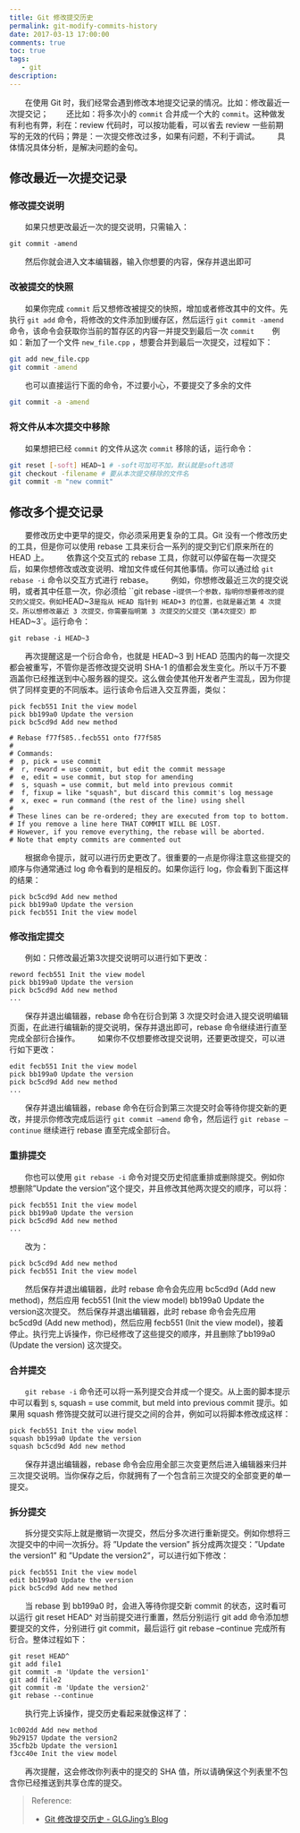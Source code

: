 ```yaml
---
title: Git 修改提交历史
permalink: git-modify-commits-history
date: 2017-03-13 17:00:00
comments: true
toc: true
tags:
   - git
description:
---
```


&emsp;&emsp;在使用 Git 时，我们经常会遇到修改本地提交记录的情况。比如：修改最近一次提交记；
&emsp;&emsp;还比如：将多次小的 `commit` 合并成一个大的 `commit`。这种做发有利也有弊，利在：review 代码时，可以按功能看，可以省去 review 一些前期写的无效的代码；弊是：一次提交修改过多，如果有问题，不利于调试。
&emsp;&emsp;具体情况具体分析，是解决问题的金句。

## 修改最近一次提交记录
### 修改提交说明
&emsp;&emsp;如果只想更改最近一次的提交说明，只需输入：
```
git commit -amend
```
&emsp;&emsp;然后你就会进入文本编辑器，输入你想要的内容，保存并退出即可

### 改被提交的快照
&emsp;&emsp;如果你完成 `commit` 后又想修改被提交的快照，增加或者修改其中的文件。先执行 `git add` 命令，将修改的文件添加到缓存区，然后运行 `git commit -amend` 命令，该命令会获取你当前的暂存区的内容一并提交到最后一次 `commit`
&emsp;&emsp;例如：新加了一个文件 `new_file.cpp` ，想要合并到最后一次提交，过程如下：
``` bash
git add new_file.cpp
git commit -amend
```
&emsp;&emsp;也可以直接运行下面的命令，不过要小心，不要提交了多余的文件
``` bash
git commit -a -amend
```
### 将文件从本次提交中移除
&emsp;&emsp;如果想把已经 `commit` 的文件从这次 `commit` 移除的话，运行命令：
``` bash
git reset [-soft] HEAD~1 # -soft可加可不加，默认就是soft选项
git checkout -filename # 要从本次提交移除的文件名
git commit -m "new commit"
```

<!-- more -->

## 修改多个提交记录
&emsp;&emsp;要修改历史中更早的提交，你必须采用更复杂的工具。Git 没有一个修改历史的工具，但是你可以使用 rebase 工具来衍合一系列的提交到它们原来所在的 HEAD 上。
&emsp;&emsp;依靠这个交互式的 rebase 工具，你就可以停留在每一次提交后，如果你想修改或改变说明、增加文件或任何其他事情。你可以通过给 `git rebase -i` 命令以交互方式进行 rebase。
&emsp;&emsp;例如，你想修改最近三次的提交说明，或者其中任意一次，你必须给 ``git rebase -i` 提供一个参数，指明你想要修改的提交的父提交。例如 `HEAD~3` 是指从 HEAD 指针到 HEAD+3 的位置，也就是最近第 4 次提交。所以想修改最近 3 次提交，你需要指明第 3 次提交的父提交（第4次提交）即 `HEAD~3`。运行命令：
```
git rebase -i HEAD~3
```
&emsp;&emsp;再次提醒这是一个衍合命令，也就是 HEAD~3 到 HEAD 范围内的每一次提交都会被重写，不管你是否修改提交说明 SHA-1 的值都会发生变化。所以千万不要涵盖你已经推送到中心服务器的提交。这么做会使其他开发者产生混乱，因为你提供了同样变更的不同版本。运行该命令后进入交互界面，类似：
```
pick fecb551 Init the view model
pick bb199a0 Update the version
pick bc5cd9d Add new method

# Rebase f77f585..fecb551 onto f77f585
#
# Commands:
#  p, pick = use commit
#  r, reword = use commit, but edit the commit message
#  e, edit = use commit, but stop for amending
#  s, squash = use commit, but meld into previous commit
#  f, fixup = like "squash", but discard this commit's log message
#  x, exec = run command (the rest of the line) using shell
#
# These lines can be re-ordered; they are executed from top to bottom.
# If you remove a line here THAT COMMIT WILL BE LOST.
# However, if you remove everything, the rebase will be aborted.
# Note that empty commits are commented out
```
&emsp;&emsp;根据命令提示，就可以进行历史更改了。很重要的一点是你得注意这些提交的顺序与你通常通过 log 命令看到的是相反的。如果你运行 log，你会看到下面这样的结果：
```
pick bc5cd9d Add new method
pick bb199a0 Update the version
pick fecb551 Init the view model
```

### 修改指定提交
&emsp;&emsp;例如：只修改最近第3次提交说明可以进行如下更改：
```
reword fecb551 Init the view model
pick bb199a0 Update the version
pick bc5cd9d Add new method
...
```
&emsp;&emsp;保存并退出编辑器，rebase 命令在衍合到第 3 次提交时会进入提交说明编辑页面，在此进行编辑新的提交说明，保存并退出即可，rebase 命令继续进行直至完成全部衍合操作。
&emsp;&emsp;如果你不仅想要修改提交说明，还要更改提交，可以进行如下更改：
```
edit fecb551 Init the view model
pick bb199a0 Update the version
pick bc5cd9d Add new method
...
```
&emsp;&emsp;保存并退出编辑器，rebase 命令在衍合到第三次提交时会等待你提交新的更改，并提示你修改完成后运行 `git commit –amend` 命令，然后运行 `git rebase –continue` 继续进行 rebase 直至完成全部衍合。

### 重排提交
&emsp;&emsp;你也可以使用 `git rebase -i` 命令对提交历史彻底重排或删除提交。例如你想删除”Update the version”这个提交，并且修改其他两次提交的顺序，可以将：
```
pick fecb551 Init the view model
pick bb199a0 Update the version
pick bc5cd9d Add new method
...
```
&emsp;&emsp;改为：
```
pick bc5cd9d Add new method
pick fecb551 Init the view model
```
&emsp;&emsp;然后保存并退出编辑器，此时 rebase 命令会先应用 bc5cd9d (Add new method)，然后应用 fecb551 (Init the view model) bb199a0 Update the version这次提交。 然后保存并退出编辑器，此时 rebase 命令会先应用 bc5cd9d (Add new method)，然后应用 fecb551 (Init the view model)，接着停止。执行完上诉操作，你已经修改了这些提交的顺序，并且删除了bb199a0 (Update the version) 这次提交。

### 合并提交
&emsp;&emsp;`git rebase -i` 命令还可以将一系列提交合并成一个提交。从上面的脚本提示中可以看到 s, squash = use commit, but meld into previous commit 提示。如果用 squash 修饰提交就可以进行提交之间的合并，例如可以将脚本修改成这样：
```
pick fecb551 Init the view model
squash bb199a0 Update the version
squash bc5cd9d Add new method
```
&emsp;&emsp;保存并退出编辑器，rebase 命令会应用全部三次变更然后进入编辑器来归并三次提交说明。当你保存之后，你就拥有了一个包含前三次提交的全部变更的单一提交。

### 拆分提交
&emsp;&emsp;拆分提交实际上就是撤销一次提交，然后分多次进行重新提交。例如你想将三次提交中的中间一次拆分。将 ”Update the version” 拆分成两次提交：”Update the version1” 和 ”Update the version2”，可以进行如下修改：
```
pick fecb551 Init the view model
edit bb199a0 Update the version
pick bc5cd9d Add new method
```
&emsp;&emsp;当 rebase 到 bb199a0 时，会进入等待你提交新 commit 的状态，这时看可以运行 git reset HEAD^ 对当前提交进行重置，然后分别运行 git add 命令添加想要提交的文件，分别进行 git commit，最后运行 git rebase –continue 完成所有衍合。整体过程如下：
```
git reset HEAD^
git add file1
git commit -m 'Update the version1'
git add file2
git commit -m 'Update the version2'
git rebase --continue
```
&emsp;&emsp;执行完上诉操作，提交历史看起来就像这样了：
```
1c002dd Add new method
9b29157 Update the version2
35cfb2b Update the version1
f3cc40e Init the view model
```
&emsp;&emsp;再次提醒，这会修改你列表中的提交的 SHA 值，所以请确保这个列表里不包含你已经推送到共享仓库的提交。

> Reference:
> - [Git 修改提交历史 - GLGJing&#8217;s Blog](http://glgjing.github.io/blog/2015/01/06/git-xiu-gai-ti-jiao-li-shi/)
